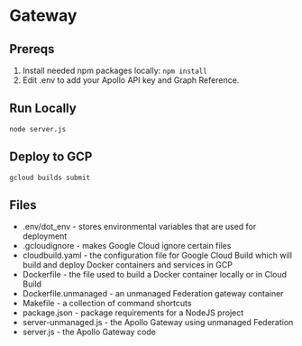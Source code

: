 # Gateway

## Prereqs

 1. Install needed npm packages locally: `npm install`
 2. Edit .env to add your Apollo API key and Graph Reference.


## Run Locally

```
node server.js
```

## Deploy to GCP

```
gcloud builds submit
```

## Files

 * .env/dot_env - stores environmental variables that are used for deployment
 * .gcloudignore - makes Google Cloud ignore certain files
 * cloudbuild.yaml - the configuration file for Google Cloud Build which will build and deploy Docker containers and services in GCP
 * Dockerfile - the file used to build a Docker container locally or in Cloud Build
 * Dockerfile.unmanaged - an unmanaged Federation gateway container
 * Makefile - a collection of command shortcuts
 * package.json - package requirements for a NodeJS project
 * server-unmanaged.js - the Apollo Gateway using unmanaged Federation
 * server.js - the Apollo Gateway code